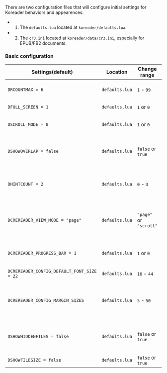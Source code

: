 There are two configuration files that will configure initial settings for Koreader behaviors and appearences.
* 1. The `defaults.lua` located at `koreader/defaults.lua`.
* 2. The `cr3.ini` located at `koreader/data/cr3.ini`, especially for EPUB/FB2 documents.

### Basic configuration
| Settings(default) | Location | Change range | Description | Affected parts |
| ------ | ------ | ------ | ------ | ------ |
| `DRCOUNTMAX = 6` | `defaults.lua` | `1` - `99` | full refresh interval for eink devices | ALL |
| `DFULL_SCREEN = 1` | `defaults.lua` | `1` or `0` | hiding progress bar | PDF/DJVU |
| `DSCROLL_MODE = 0` | `defaults.lua` | `1` or `0` | displaying pages continuously | PDF/DJVU |
| `DSHOWOVERLAP = false` | `defaults.lua` | `false` or `true` | showing gray area to indicate page overlap | PDF/DJVU |
| `DHINTCOUNT = 2` | `defaults.lua` | `0` - `3` | number of pages to render ahead in background | PDF/DJVU |
| `DCREREADER_VIEW_MODE = "page"` | `defaults.lua` | `"page"` or `"scroll"` | pagination in "page" mode, no pagination in "scroll" mode | EPUB/FB2 |
| `DCREREADER_PROGRESS_BAR = 1` | `defaults.lua` | `1` or `0` | progress bar style: `1` for "mini", `0` for "full" | EPUB/FB2 |
| `DCREREADER_CONFIG_DEFAULT_FONT_SIZE = 22` | `defaults.lua` | `16` - `44` | default font size | EPUB/FB2 |
| `DCREREADER_CONFIG_MARGIN_SIZES` | `defaults.lua` | `5` - `50` | page margins {left, top, right, bottom} in pixels | EPUB/FB2 |
| `DSHOWHIDDENFILES = false` | `defaults.lua` | `false` or `true` | showing hidden files (name begins with a ".") | FileManager |
| `DSHOWFILESIZE = false` | `defaults.lua` | `false` or `true` | showing file size in MB | FileManager |
